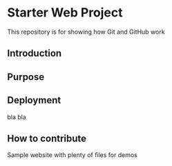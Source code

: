 # Starter Web Project

This repository is for showing how Git and GitHub work
## Introduction

## Purpose

## Deployment
bla bla
## How to contribute
Sample website with plenty of files for demos